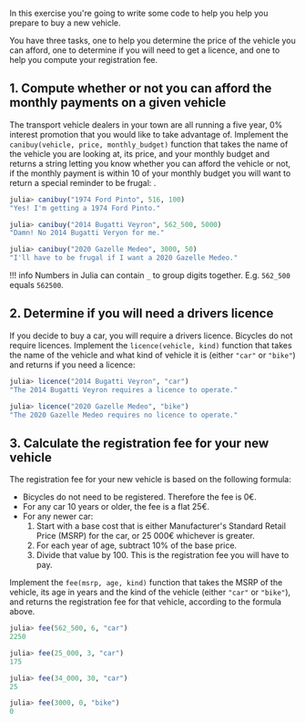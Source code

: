 In this exercise you're going to write some code to help you help you prepare to buy a new vehicle.

You have three tasks, one to help you determine the price of the vehicle you can afford, one to determine if you will need to get a licence, and one to help you compute your registration fee.

## 1. Compute whether or not you can afford the monthly payments on a given vehicle

The transport vehicle dealers in your town are all running a five year, 0% interest promotion that you would like to take advantage of.
Implement the `canibuy(vehicle, price, monthly_budget)` function that takes the name of the vehicle you are looking at, its price, and your monthly budget and returns a string letting you know whether you can afford the vehicle or not, if the monthly payment is within 10 of your monthly budget you will want to return a special reminder to be frugal:
.
```julia
julia> canibuy("1974 Ford Pinto", 516, 100)
"Yes! I'm getting a 1974 Ford Pinto."

julia> canibuy("2014 Bugatti Veyron", 562_500, 5000)
"Damn! No 2014 Bugatti Veryon for me."

julia> canibuy("2020 Gazelle Medeo", 3000, 50)
"I'll have to be frugal if I want a 2020 Gazelle Medeo."
```

!!! info
    Numbers in Julia can contain `_` to group digits together.
    E.g. `562_500` equals `562500`.

## 2. Determine if you will need a drivers licence

If you decide to buy a car, you will require a drivers licence.
Bicycles do not require licences.
Implement the `licence(vehicle, kind)` function that takes the name of the vehicle and what kind of vehicle it is (either `"car"` or `"bike"`) and returns if you need a licence:

```julia
julia> licence("2014 Bugatti Veyron", "car")
"The 2014 Bugatti Veyron requires a licence to operate."

julia> licence("2020 Gazelle Medeo", "bike")
"The 2020 Gazelle Medeo requires no licence to operate."
```

## 3. Calculate the registration fee for your new vehicle

The registration fee for your new vehicle is based on the following formula:

- Bicycles do not need to be registered. Therefore the fee is 0€.
- For any car 10 years or older, the fee is a flat 25€.
- For any newer car:
    1. Start with a base cost that is either Manufacturer's Standard Retail Price (MSRP) for the car, or 25&nbsp;000€ whichever is greater.
    2. For each year of age, subtract 10% of the base price.
    3. Divide that value by 100. This is the registration fee you will have to pay.

Implement the `fee(msrp, age, kind)` function that takes the MSRP of the vehicle, its age in years and the kind of the vehicle (either `"car"` or `"bike"`), and returns the registration fee for that vehicle, according to the formula above.

```julia
julia> fee(562_500, 6, "car")
2250

julia> fee(25_000, 3, "car")
175

julia> fee(34_000, 30, "car")
25

julia> fee(3000, 0, "bike")
0
```
